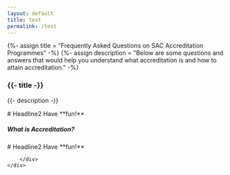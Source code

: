 ```yaml
---
layout: default
title: test
permalink: /test
---
```


{%- assign title = "Frequently Asked Questions on SAC Accreditation Programmes" -%}
{%- assign description = "Below are some questions and answers that would help you understand what accreditation is and how to attain accreditation." -%}
<h3>{{- title -}}</h3>
<p>{{- description -}}</p>

<div class="row is-multiline" markdown="1">
# Headline2
Have **fun!**
</div>	

<div style="margin-top:1rem;margin-bottom:1rem;">
	<div class="col is-large bp-accordion-header padding has-icons-right field has-addons is-marginless">
		<div class="col is-expanded is-fullwidth is-paddingless">
			<h5 class="has-text-grey-dark is-marginless">
				<b style="cursor:default;">What is Accreditation?</b>
			</h5>
		</div>
		<span class="sgds-icon sgds-icon-plus is-size-4 bp-accordion-button"></span>
	</div>
	<div id="accordion-body-0" class="col padding bp-accordion-body">
		<div class="bp-container is-full padding--top--lg padding--bottom" style="width: 100%">		
			<div class="row is-multiline" markdown="1">
# Headline2
Have **fun!**
</div>	
			
		</div>
	</div>		
</div>
